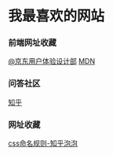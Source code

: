# 我最喜欢的网站
### 前端网址收藏
[@京东用户体验设计部](http://aotu.io)
[MDN](https://developer.mozilla.org/zh-CN/)
### 问答社区
[知乎](http://zhihu.com)
### 网址收藏
[css命名规则-知乎泡泡](https://www.zhihu.com/question/54962942/answer/142062359)




